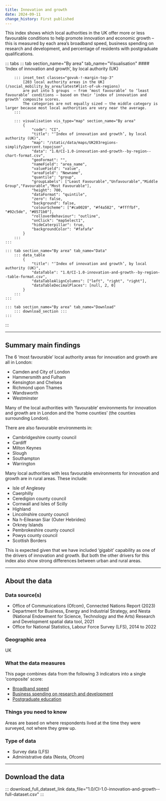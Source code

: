 ```yaml
---
title: Innovation and growth
date: 2024-09-11
change_history: First published
---
```


This index shows which local authorities in the UK offer more or less favourable conditions to help promote innovation and economic growth – this is measured by each area’s broadband speed, business spending on research and development, and percentage of residents with postgraduate qualifications.

::: tabs
    ::: tab section_name="By area" tab_name="Visualisation"
        #### ‘Index of innovation and growth’, by local authority (UK)
        
        ::: inset_text classes="govuk-!-margin-top-3"
            [203 local authority areas in the UK](/social_mobility_by_area/latest#list-of-uk-regions)
            are put into 5 groups  – from ‘most favourable’ to ‘least favourable’ conditions – based on their ‘index of innovation and growth’ composite scores.
            The categories are not equally sized – the middle category is larger because most local authorities are very near the average.
        :::

        ::: visualisation vis_type="map" section_name="By area"
            {
                "code": "CI",
                "title": "‘Index of innovation and growth’, by local authority (UK)",
                "map": "/static/data/maps/UK203regions-simplify2percent.topojson",
                "data": "1.0/CI-1.0-innovation-and-growth--by-region--chart-format.csv",
                "geoFormat": "",
                "nameField": "area_name",
                "valueField": "value",
                "areaField": "Newname",
                "quantile": "group",
                "groupLabels": ["Least Favourable","Unfavourable","Middle Group","Favourable","Most Favourable"],
                "height": 700,
                "dataFormat": "quintile",
                "zero": false,
                "background": false,
                "colourScheme": ["#ca0020", "#f4a582", "#ffffbf", "#92c5de", "#0571b0"],
                "rolloverBehaviour": "outline",
                "onClick": "mapSelect1",
                "hideCaterpillar": true,
                "backgroundColor": "#fafafa"
            }
        :::
    :::

    ::: tab section_name="By area" tab_name="Data"
        ::: data_table
            {
                "title": "‘Index of innovation and growth’, by local authority (UK)",
                "dataTable": "1.0/CI-1.0-innovation-and-growth--by-region--table-format.csv",
                "dataTableAlignColumns": ["left", "right", "right"],
                "dataTableDecimalPlaces": [null, 2, 0]
            }
        :::
    :::

    ::: tab section_name="By area" tab_name="Download"
        ::: download_section :::
    :::
:::

---

## Summary main findings
The 6 ‘most favourable’ local authority areas for innovation and growth are all in London:

* Camden and City of London
* Hammersmith and Fulham
* Kensington and Chelsea
* Richmond upon Thames
* Wandsworth
* Westminster

Many of the local authorities with ‘favourable’ environments for innovation and growth are in London and the ‘home counties’ (the counties surrounding London).

There are also favourable environments in:

* Cambridgeshire county council
* Cardiff
* Milton Keynes
* Slough
* Southampton
* Warrington

Many local authorities with less favourable environments for innovation and growth are in rural areas. These include:

* Isle of Anglesey
* Caerphilly
* Ceredigion county council
* Cornwall and Isles of Scilly
* Highland
* Lincolnshire county council
* Na h-Eileanan Siar (Outer Hebrides)
* Orkney Islands
* Pembrokeshire county council
* Powys county council
* Scottish Borders

This is expected given that we have included ‘gigabit’ capability as one of the drivers of innovation and growth. But both the other drivers for this index also show strong differences between urban and rural areas.


---

## About the data

### Data source(s)

* Office of Communications (Ofcom), Connected Nations Report (2023)
* Department for Business, Energy and Industrial Strategy, and Nesta (National Endowment for Science, Technology and the Arts) Research and Development spatial data tool, 2021
* Office for National Statistics, Labour Force Survey (LFS), 2014 to 2022

### Geographic area
UK

### What the data measures
This page combines data from the following 3 indicators into a single 'composite' score:

* [Broadband speed](/drivers_of_social_mobility/research_and_development_environment/broadband_speed/latest)
* [Business spending on research and development](/drivers_of_social_mobility/research_and_development_environment/business_spending_on_research_and_development/latest)
* [Postgraduate education](/drivers_of_social_mobility/research_and_development_environment/postgraduate_education/latest)

### Things you need to know
Areas are based on where respondents lived at the time they were surveyed, not where they grew up.

### Type of data
* Survey data (LFS)
* Administrative data (Nesta, Ofcom)

---

## Download the data

::: download_full_dataset_link data_file="1.0/CI-1.0-innovation-and-growth--full-dataset.csv" :::

